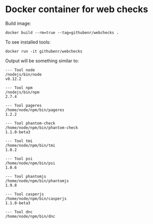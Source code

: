 Docker container for web checks
===============================

Build image:

    docker build --rm=true --tag=githubenr/webchecks .

To see installed tools:

    docker run -it githubenr/webchecks

Output will be something similar to:

    --- Tool node
    /nodejs/bin/node
    v0.12.2

    --- Tool npm
    /nodejs/bin/npm
    2.7.4

    --- Tool pageres
    /home/node/npm/bin/pageres
    1.2.2

    --- Tool phantom-check
    /home/node/npm/bin/phantom-check
    1.1.0-beta3

    --- Tool tmi
    /home/node/npm/bin/tmi
    1.0.2

    --- Tool psi
    /home/node/npm/bin/psi
    1.0.6

    --- Tool phantomjs
    /home/node/npm/bin/phantomjs
    1.9.8

    --- Tool casperjs
    /home/node/npm/bin/casperjs
    1.1.0-beta3

    --- Tool dnc
    /home/node/npm/bin/dnc
